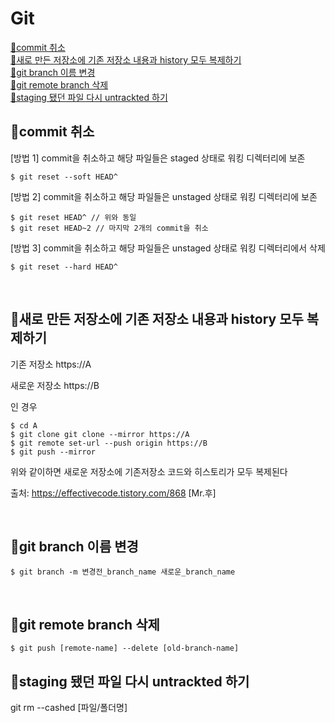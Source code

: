 # Git

[📌commit 취소](#commit-취소)  
[📌새로 만든 저장소에 기존 저장소 내용과 history 모두 복제하기](#새로-만든-저장소에-기존-저장소-내용과-history-모두-복제하기)  
[📌git branch 이름 변경](#git-branch-이름-변경)  
[📌git remote branch 삭제](#git-remote-branch-삭제)  
[📌staging 됐던 파일 다시 untrackted 하기](#📌staging-됐던-파일-다시-untrackted-하기  )  



## 📌commit 취소

[방법 1] commit을 취소하고 해당 파일들은 staged 상태로 워킹 디렉터리에 보존     

```
$ git reset --soft HEAD^
```

[방법 2] commit을 취소하고 해당 파일들은 unstaged 상태로 워킹 디렉터리에 보존
```$ git reset --mixed HEAD^ // 기본 옵션
$ git reset HEAD^ // 위와 동일
$ git reset HEAD~2 // 마지막 2개의 commit을 취소
```


[방법 3] commit을 취소하고 해당 파일들은 unstaged 상태로 워킹 디렉터리에서 삭제   
```
$ git reset --hard HEAD^
```

<br>


## 📌새로 만든 저장소에 기존 저장소 내용과 history 모두 복제하기

기존 저장소 https://A

새로운 저장소 https://B

인 경우

    $ cd A
    $ git clone git clone --mirror https://A
    $ git remote set-url --push origin https://B
    $ git push --mirror

위와 같이하면 새로운 저장소에 기존저장소 코드와 히스토리가 모두 복제된다

출처: https://effectivecode.tistory.com/868 [Mr.후]  

<br>


## 📌git branch 이름 변경  
```
$ git branch -m 변경전_branch_name 새로운_branch_name
```  
<br>



## 📌git remote branch 삭제  
```
$ git push [remote-name] --delete [old-branch-name]
```  

## 📌staging 됐던 파일 다시 untrackted 하기  

git rm --cashed [파일/폴더명]  
